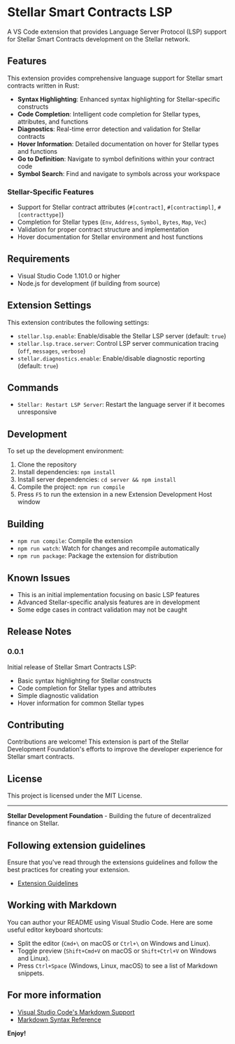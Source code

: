# Stellar Smart Contracts LSP

A VS Code extension that provides Language Server Protocol (LSP) support for Stellar Smart Contracts development on the Stellar network.

## Features

This extension provides comprehensive language support for Stellar smart contracts written in Rust:

- **Syntax Highlighting**: Enhanced syntax highlighting for Stellar-specific constructs
- **Code Completion**: Intelligent code completion for Stellar types, attributes, and functions
- **Diagnostics**: Real-time error detection and validation for Stellar contracts
- **Hover Information**: Detailed documentation on hover for Stellar types and functions
- **Go to Definition**: Navigate to symbol definitions within your contract code
- **Symbol Search**: Find and navigate to symbols across your workspace

### Stellar-Specific Features

- Support for Stellar contract attributes (`#[contract]`, `#[contractimpl]`, `#[contracttype]`)
- Completion for Stellar types (`Env`, `Address`, `Symbol`, `Bytes`, `Map`, `Vec`)
- Validation for proper contract structure and implementation
- Hover documentation for Stellar environment and host functions

## Requirements

- Visual Studio Code 1.101.0 or higher
- Node.js for development (if building from source)

## Extension Settings

This extension contributes the following settings:

- `stellar.lsp.enable`: Enable/disable the Stellar LSP server (default: `true`)
- `stellar.lsp.trace.server`: Control LSP server communication tracing (`off`, `messages`, `verbose`)
- `stellar.diagnostics.enable`: Enable/disable diagnostic reporting (default: `true`)

## Commands

- `Stellar: Restart LSP Server`: Restart the language server if it becomes unresponsive

## Development

To set up the development environment:

1. Clone the repository
2. Install dependencies: `npm install`
3. Install server dependencies: `cd server && npm install`
4. Compile the project: `npm run compile`
5. Press `F5` to run the extension in a new Extension Development Host window

## Building

- `npm run compile`: Compile the extension
- `npm run watch`: Watch for changes and recompile automatically
- `npm run package`: Package the extension for distribution

## Known Issues

- This is an initial implementation focusing on basic LSP features
- Advanced Stellar-specific analysis features are in development
- Some edge cases in contract validation may not be caught

## Release Notes

### 0.0.1

Initial release of Stellar Smart Contracts LSP:
- Basic syntax highlighting for Stellar constructs
- Code completion for Stellar types and attributes
- Simple diagnostic validation
- Hover information for common Stellar types

## Contributing

Contributions are welcome! This extension is part of the Stellar Development Foundation's efforts to improve the developer experience for Stellar smart contracts.

## License

This project is licensed under the MIT License.

---

**Stellar Development Foundation** - Building the future of decentralized finance on Stellar.

## Following extension guidelines

Ensure that you've read through the extensions guidelines and follow the best practices for creating your extension.

* [Extension Guidelines](https://code.visualstudio.com/api/references/extension-guidelines)

## Working with Markdown

You can author your README using Visual Studio Code. Here are some useful editor keyboard shortcuts:

* Split the editor (`Cmd+\` on macOS or `Ctrl+\` on Windows and Linux).
* Toggle preview (`Shift+Cmd+V` on macOS or `Shift+Ctrl+V` on Windows and Linux).
* Press `Ctrl+Space` (Windows, Linux, macOS) to see a list of Markdown snippets.

## For more information

* [Visual Studio Code's Markdown Support](http://code.visualstudio.com/docs/languages/markdown)
* [Markdown Syntax Reference](https://help.github.com/articles/markdown-basics/)

**Enjoy!**
